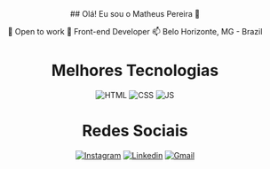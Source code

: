  <div align="center" style="display: inline_block">
  ## Olá! Eu sou o Matheus Pereira 👋

  🔭 Open to work
  🌱 Front-end Developer
  📫 Belo Horizonte, MG - Brazil

   <h1>Melhores Tecnologias</h1> 

  ![HTML](https://img.shields.io/badge/HTML5-E34F26?style=for-the-badge&logo=html5&logoColor=white)
  ![CSS](https://img.shields.io/badge/CSS3-1572B6?style=for-the-badge&logo=css3&logoColor=white)
  ![JS](https://img.shields.io/badge/JavaScript-F7DF1E?style=for-the-badge&logo=javascript&logoColor=black)

  <h1>Redes Sociais</h1>

  [![Instagram](https://img.shields.io/badge/Instagram-E4405F?style=for-the-badge&logo=instagram&logoColor=white)](https://www.instagram.com/japinha_pvd4/)
  [![Linkedin](https://img.shields.io/badge/LinkedIn-0077B5?style=for-the-badge&logo=linkedin&logoColor=white)](https://www.linkedin.com/in/matheuspereiragonsalves/)
  [![Gmail](https://img.shields.io/badge/Gmail-D14836?style=for-the-badge&logo=gmail&logoColor=white)](mailto:matheus.gonsalvespereira@gmail.com)
</div>


